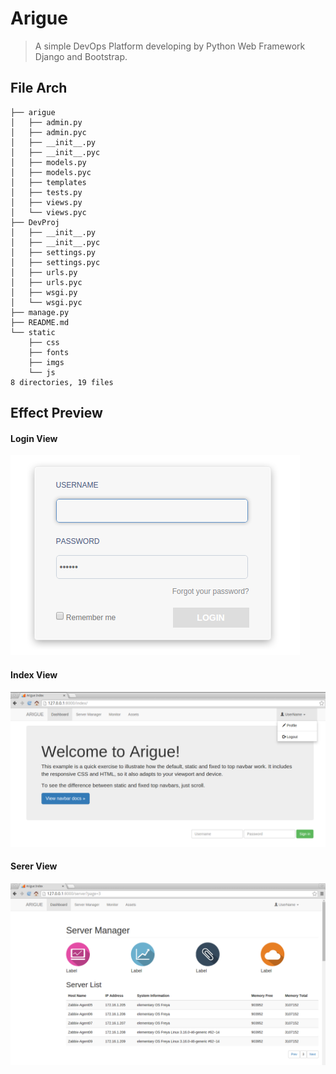 # Arigue
> A simple DevOps Platform developing by Python Web Framework Django and Bootstrap.

## File Arch
```
├── arigue
│   ├── admin.py
│   ├── admin.pyc
│   ├── __init__.py
│   ├── __init__.pyc
│   ├── models.py
│   ├── models.pyc
│   ├── templates
│   ├── tests.py
│   ├── views.py
│   └── views.pyc
├── DevProj
│   ├── __init__.py
│   ├── __init__.pyc
│   ├── settings.py
│   ├── settings.pyc
│   ├── urls.py
│   ├── urls.pyc
│   ├── wsgi.py
│   └── wsgi.pyc
├── manage.py
├── README.md
└── static
    ├── css
    ├── fonts
    ├── imgs
    └── js
8 directories, 19 files
```
## Effect Preview
#### Login View
![image](https://raw.githubusercontent.com/Keleir/IMGDB/master/Arigue/Login.png "Login View")
#### Index View
![image](https://raw.githubusercontent.com/Keleir/IMGDB/master/Arigue/Index.png "Index View")
#### Serer View
![image](https://raw.githubusercontent.com/Keleir/IMGDB/master/Arigue/Server.png "Server View")
